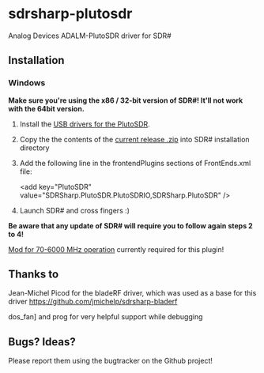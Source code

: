 # sdrsharp-plutosdr

Analog Devices ADALM-PlutoSDR driver for SDR#

## Installation

### Windows

**Make sure you're using the x86 / 32-bit version of SDR#! It'll not work with the 64bit version.**

1. Install the [USB drivers for the PlutoSDR](https://github.com/analogdevicesinc/plutosdr-m2k-drivers-win/releases). 

2. Copy the the contents of the [current release .zip](https://github.com/Manawyrm/sdrsharp-plutosdr/releases) into SDR# installation directory
3. Add the following line in the frontendPlugins sections of FrontEnds.xml file:

	&lt;add key="PlutoSDR" value="SDRSharp.PlutoSDR.PlutoSDRIO,SDRSharp.PlutoSDR" /&gt;

4. Launch SDR# and cross fingers :)

**Be aware that any update of SDR# will require you to follow again steps 2 to 4!**

[Mod for 70-6000 MHz operation](https://wiki.analog.com/university/tools/pluto/users/customizing#updating_to_the_ad9364) currently required for this plugin! 

## Thanks to 

Jean-Michel Picod for the bladeRF driver, which was used as a base for this driver
https://github.com/jmichelp/sdrsharp-bladerf

dos_fan] and prog for very helpful support while debugging

## Bugs? Ideas?

Please report them using the bugtracker on the Github project!
